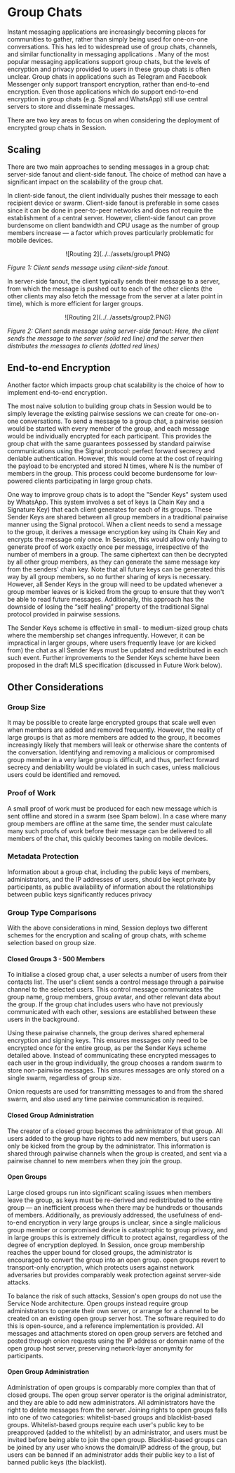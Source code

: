 # Group Chats

Instant messaging applications are increasingly becoming places for communities to gather, rather than simply being used for one-on-one conversations. This has led to widespread use of group chats, channels, and similar functionality in messaging applications . Many of the most popular messaging applications support group chats, but the levels of encryption and privacy provided to users in these group chats is often unclear. Group chats in applications such as Telegram and Facebook Messenger only support transport encryption, rather than end-to-end encryption. Even those applications which do support end-to-end encryption in group chats (e.g. Signal and WhatsApp) still use central servers to store and disseminate messages.

There are two key areas to focus on when considering the deployment of encrypted group chats in Session.


## Scaling

There are two main approaches to sending messages in a group chat: server-side fanout and client-side fanout. The choice of method can have a significant impact on the scalability of the group chat.

In client-side fanout, the client individually pushes their message to each recipient device or swarm. Client-side fanout is preferable in some cases since it can be done in peer-to-peer networks and does not require the establishment of a central server. However, client-side fanout can prove burdensome on client bandwidth and CPU usage as the number of group members increase — a factor which proves particularly problematic for mobile devices.

<center>![Routing 2](../../assets/group1.PNG)</center>

*Figure 1: Client sends message using client-side fanout.*

In server-side fanout, the client typically sends their message to a server, from which the message is pushed out to each of the other clients (the other clients may also fetch the message from the server at a later point in time), which is more efficient for larger groups.

<center>![Routing 2](../../assets/group2.PNG)</center>

*Figure 2: Client sends message using server-side fanout: Here, the client sends the message to the server (solid red line) and the server then distributes the messages to clients (dotted red lines)*

## End-to-end Encryption

Another factor which impacts group chat scalability is the choice of how to implement end-to-end encryption.

The most naive solution to building group chats in Session would be to simply leverage the existing pairwise sessions we can create for one-on-one conversations. To send a message to a group chat, a pairwise session would be started with every member of the group, and each message would be individually encrypted for each participant. This provides the group chat with the same guarantees possessed by standard pairwise communications using the Signal protocol: perfect forward secrecy and deniable authentication. However, this would come at the cost of requiring the payload to be encrypted and stored N times, where N is the number of members in the group. This process could become burdensome for low-powered clients participating in large group chats.

One way to improve group chats is to adopt the "Sender Keys" system used by WhatsApp. This system involves a set of keys (a Chain Key and a Signature Key) that each client generates for each of its groups. These Sender Keys are shared between all group members in a traditional pairwise manner using the Signal protocol. When a client needs to send a message to the group, it derives a message encryption key using its Chain Key and encrypts the message only once. In Session, this would allow only having to generate proof of work exactly once per message, irrespective of the number of members in a group. The same ciphertext can then be decrypted by all other group members, as they can generate the same message key from the senders' chain key. Note that all future keys can be generated this way by all group members, so no further sharing of keys is necessary. However, all Sender Keys in the group will need to be updated whenever a group member leaves or is kicked from the group to ensure that they won't be able to read future messages. Additionally, this approach has the downside of losing the “self healing” property of the traditional Signal protocol provided in pairwise sessions.

The Sender Keys scheme is effective in small- to medium-sized group chats where the membership set changes infrequently. However, it can be impractical in larger groups, where users frequently leave (or are kicked from) the chat as all Sender Keys must be updated and redistributed in each such event. Further improvements to the Sender Keys scheme have been proposed in the draft MLS specification (discussed in Future Work below).

## Other Considerations 
### Group Size

It may be possible to create large encrypted groups that scale well even when members are added and removed frequently. However, the reality of large groups is that as more members are added to the group, it becomes increasingly likely that members will leak or otherwise share the contents of the conversation. Identifying and removing a malicious or compromised group member in a very large group is difficult, and thus, perfect forward secrecy and deniability would be violated in such cases, unless malicious users could be identified and removed.

### Proof of Work 

A small proof of work must be produced for each new message which is sent offline and stored in a swarm (see Spam below). In a case where many group members are offline at the same time, the sender must calculate many such proofs of work before their message can be delivered to all members of the chat, this quickly becomes taxing on mobile devices.

### Metadata Protection

Information about a group chat, including the public keys of members, administrators, and the IP addresses of users, should be kept private by participants, as public availability of information about the relationships between public keys significantly reduces privacy

### Group Type Comparisons

With the above considerations in mind, Session deploys two different schemes for the encryption and scaling of group chats, with scheme selection based on group size.

#### Closed Groups 3 - 500 Members

To initialise a closed group chat, a user selects a number of users from their contacts list. The user's client sends a control message through a pairwise channel to the selected users. This control message communicates the group name, group members, group avatar, and other relevant data about the group. If the group chat includes users who have not previously communicated with each other, sessions are established between these users in the background.

Using these pairwise channels, the group derives shared ephemeral encryption and signing keys. This ensures messages only need to be encrypted once for the entire group, as per the Sender Keys scheme detailed above. Instead of communicating these encrypted messages to each user in the group individually, the group chooses a random swarm to store non-pairwise messages. This ensures messages are only stored on a single swarm, regardless of group size.

Onion requests are used for transmitting messages to and from the shared swarm, and also used any time pairwise communication is required.

#### Closed Group Administration

The creator of a closed group becomes the administrator of that group. All users added to the group have rights to add new members, but users can only be kicked from the group by the administrator. This information is shared through pairwise channels when the group is created, and sent via a pairwise channel to new members when they join the group.

#### Open Groups 

Large closed groups run into significant scaling issues when members leave the group, as keys must be re-derived and redistributed to the entire group — an inefficient process when there may be hundreds or thousands of members. Additionally, as previously addressed, the usefulness of end-to-end encryption in very large groups is unclear, since a single malicious group member or compromised device is catastrophic to group privacy, and in large groups this is extremely difficult to protect against, regardless of the degree of encryption deployed. In Session, once group membership reaches the upper bound for closed groups, the administrator is encouraged to convert the group into an open group. open groups revert to transport-only encryption, which protects users against network adversaries but provides comparably weak protection against server-side attacks.

To balance the risk of such attacks, Session's open groups do not use the Service Node architecture. Open groups instead require group administrators to operate their own server, or arrange for a channel to be created on an existing open group server host. The software required to do this is open-source, and a reference implementation is provided. All messages and attachments stored on open group servers are fetched and posted through onion requests using the IP address or domain name of the open group host server, preserving network-layer anonymity for participants.

#### Open Group Administration

Administration of open groups is comparably more complex than that of closed groups. The open group server operator is the original administrator, and they are able to add new administrators. All administrators have the right to delete messages from the server. Joining rights to open groups falls into one of two categories: whitelist-based groups and blacklist-based groups. Whitelist-based groups require each user's public key to be preapproved (added to the whitelist) by an administrator, and users must be invited before being able to join the open group. Blacklist-based groups can be joined by any user who knows the domain/IP address of the group, but users can be banned if an administrator adds their public key to a list of banned public keys (the blacklist).

